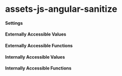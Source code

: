 # assets-js-angular-sanitize



#### Settings



#### Externally Accessible Values



#### Externally Accessible Functions



#### Internally Accessible Values



#### Internally Accessible Functions


